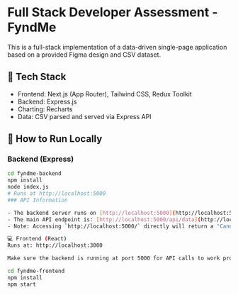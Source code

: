# Full Stack Developer Assessment - FyndMe

This is a full-stack implementation of a data-driven single-page application based on a provided Figma design and CSV dataset.

## 🔧 Tech Stack

- Frontend: Next.js (App Router), Tailwind CSS, Redux Toolkit
- Backend: Express.js
- Charting: Recharts
- Data: CSV parsed and served via Express API

## 🚀 How to Run Locally

### Backend (Express)
```bash
cd fyndme-backend
npm install
node index.js
# Runs at http://localhost:5000
### API Information

- The backend server runs on [http://localhost:5000](http://localhost:5000).
- The main API endpoint is: [http://localhost:5000/api/data](http://localhost:5000/api/data)
- Note: Accessing `http://localhost:5000/` directly will return a "Cannot GET /" message. This is expected because the server is an API-only backend and does not serve a root route.

💻 Frontend (React)
Runs at: http://localhost:3000

Make sure the backend is running at port 5000 for API calls to work properly.

cd fyndme-frontend
npm install
npm start



